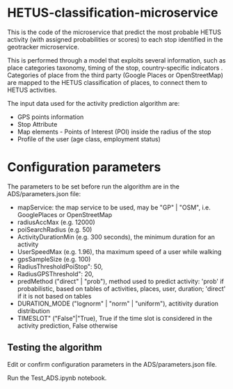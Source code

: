 # HETUS-classification-microservice
This is the code of the microservice that predict the most probable HETUS activity (with assigned probabilities or scores) to each stop identified in the geotracker microservice.

This is performed through a model that exploits several information, such as place categories taxonomy, timing of the stop, country-specific indicators . Categories of place from the third party (Google Places or OpenStreetMap) are mapped to the HETUS classification of places, to connect them to HETUS activities.

The input data used for the activity prediction algorithm are:

- GPS points information
- Stop Attribute
- Map elements - Points of Interest (POI) inside the radius of the stop
- Profile of the user (age class, employment status)

# Configuration parameters

The parameters to be set before run the algorithm are in the ADS/parameters.json file:

- mapService: the map service to be used, may be "GP" | "OSM", i.e. GooglePlaces or OpenStreetMap
- radiusAccMax (e.g. 12000)
- poiSearchRadius (e.g. 50)
- ActivityDurationMin (e.g. 300 seconds), the minimum duration for an activity
- UserSpeedMax (e.g. 1.96), tha maximum speed of a user while walking
- gpsSampleSize (e.g. 100)
- RadiusThresholdPoiStop": 50,
- RadiusGPSThreshold": 20,
- predMethod ("direct" | "prob"), method used to predict activity: 'prob' if probabilistic, based on tables of activities, places, user, duration; 'direct' if it is not 
             based on tables
- DURATION_MODE  ("lognorm" | "norm" | "uniform"), actitivity duration distribution
- TIMESLOT" ("False"|"True), True if the time slot is considered in the activity prediction, False otherwise

## Testing the algorithm

Edit or confirm configuration parameters in the ADS/parameters.json file.

Run the Test_ADS.ipynb notebook.
